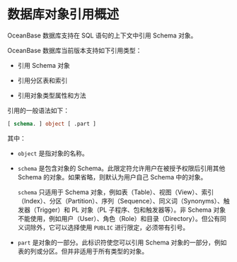 # 数据库对象引用概述

OceanBase 数据库支持在 SQL 语句的上下文中引用 Schema 对象。

OceanBase 数据库当前版本支持如下引用类型：

* 引用 Schema 对象

* 引用分区表和索引

* 引用对象类型属性和方法

引用的一般语法如下：

```sql
[ schema. ] object [ .part ]
```

其中：

* `object` 是指对象的名称。

* `schema` 是包含对象的 Schema。此限定符允许用户在被授予权限后引用其他 Schema 的对象。如果省略，则默认为用户自己 Schema 中的对象。

  `schema` 只适用于 Schema 对象，例如表（Table）、视图（View）、索引（Index）、分区（Partition）、序列（Sequence）、同义词（Synonyms）、触发器（Trigger）和 PL 对象（PL 子程序、包和触发器等）。非 Schema 对象不能使用，例如用户（User）、角色（Role）和目录（Directory）。但公有同义词除外，它可以选择使用 `PUBLIC` 进行限定，必须带有引号。
  
* `part` 是对象的一部分。此标识符使您可以引用 Schema 对象的一部分，例如表的列或分区。但并非适用于所有类型的对象。
